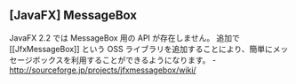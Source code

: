 ## [JavaFX] MessageBox

JavaFX 2.2 では MessageBox 用の API が存在しません。
追加で [[JfxMessageBox]] という OSS ライブラリを追加することにより、簡単にメッセージボックスを利用することができるようになります。
-http://sourceforge.jp/projects/jfxmessagebox/wiki/
